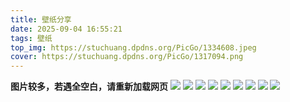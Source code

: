 ```yaml
---
title: 壁纸分享
date: 2025-09-04 16:55:21
tags: 壁纸
top_img: https://stuchuang.dpdns.org/PicGo/1334608.jpeg
cover: https://stuchuang.dpdns.org/PicGo/1317094.png
---
```

**图片较多，若遇全空白，请重新加载网页**
![](https://stuchuang.dpdns.org/PicGo/1317094.png)
![](https://stuchuang.dpdns.org/PicGo/1322318.jpeg)
![](https://stuchuang.dpdns.org/PicGo/1334608.jpeg)
![](https://stuchuang.dpdns.org/PicGo/1337024.png)
![](https://stuchuang.dpdns.org/PicGo/1343335.png)
![](https://stuchuang.dpdns.org/PicGo/1358204.png)
![](https://stuchuang.dpdns.org/PicGo/wallhaven-7jgyre.jpg)
![](https://stuchuang.dpdns.org/PicGo/wallhaven-rq75r7.jpg)
![](https://stuchuang.dpdns.org/PicGo/wallhaven-vq898p.png)
